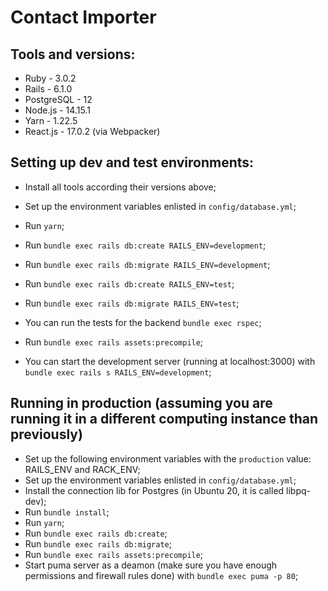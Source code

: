 # Contact Importer

## Tools and versions:

* Ruby - 3.0.2
* Rails - 6.1.0
* PostgreSQL - 12
* Node.js - 14.15.1
* Yarn - 1.22.5
* React.js - 17.0.2 (via Webpacker)

## Setting up dev and test environments:

* Install all tools according their versions above;
* Set up the environment variables enlisted in `config/database.yml`;

* Run `yarn`;
* Run `bundle exec rails db:create RAILS_ENV=development`;
* Run `bundle exec rails db:migrate RAILS_ENV=development`;
* Run `bundle exec rails db:create RAILS_ENV=test`;
* Run `bundle exec rails db:migrate RAILS_ENV=test`;
* You can run the tests for the backend `bundle exec rspec`;
* Run `bundle exec rails assets:precompile`;
* You can start the development server (running at localhost:3000) with `bundle exec rails s RAILS_ENV=development`;

## Running in production (assuming you are running it in a different computing instance than previously)
* Set up the following environment variables with the `production` value: RAILS\_ENV and RACK\_ENV;
* Set up the environment variables enlisted in `config/database.yml`;
* Install the connection lib for Postgres (in Ubuntu 20, it is called libpq-dev);
* Run `bundle install`;
* Run `yarn`;
* Run `bundle exec rails db:create`;
* Run `bundle exec rails db:migrate`;
* Run `bundle exec rails assets:precompile`;
* Start puma server as a deamon (make sure you have enough permissions and firewall rules done) with `bundle exec puma -p 80`;
